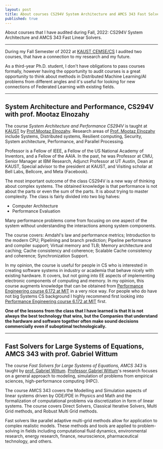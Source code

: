 ```yaml
---
layout: post
title: About courses CS294V System Architecture and AMCS 343 Fast Solvers.
published: true
---
```


About courses that I have audited during Fall, 2022: CS294V System Architecture and AMCS 343 Fast Linear Solvers.

---


During my Fall Semester of 2022 at [KAUST CEMSE/CS](https://cemse.kaust.edu.sa/) I audited two courses, that have a connection to my research and my future.

As a third-year Ph.D. student, I don't have obligations to pass courses formally, however having the opportunity to audit courses is a great opportunity to think about methods in Distributed Machine Learning/AI problems from different angles and it's useful for looking for new connections of Federated Learning with existing fields.

---

## System Architecture and Performance, CS294V with prof. Mootaz Elnozahy

The course *System Architecture and Performance CS294V* is taught at [KAUST](https://www.kaust.edu.sa/) by [Prof.Mootaz Elnozahy](https://en.wikipedia.org/wiki/Mootaz_Elnozahy). Research areas of [Prof. Mootaz Elnozahy](https://www.kaust.edu.sa/en/study/faculty/mootaz-elnozahy) include Systems, Distributed systems, Resilient computing, Security, System architecture, Performance, and Parallel Processing. 

Professor is a Fellow of IEEE, a Fellow of the US National Academy of Inventors, and a Fellow of the AAIA. In the past, he was Professor at CMU, Senior Manager at IBM Research, Adjunct Professor at UT Austin, Dean at KAUST, Special advisor to the president at KAUST, and Visiting scholar at Bell Labs, Bellcore, and Meta (Facebook).

The most important outcome of the class CS294V is a new way of thinking about complex systems. The obtained knowledge is that performance is not about the parts or even the sum of the parts. It is about trying to master complexity. The class is fairly divided into two big halves:
- Computer Architecture 
- Performance Evaluation

Many performance problems come from focusing on one aspect of the system without understanding the interactions among system components.

The course covers: Amdahl's law and performance metrics;  Introduction to the modern CPU; Pipelining and branch prediction; Pipeline performance and compiler support; Virtual memory and TLB; Memory architecture and caching; Cache consistency and coherence; Scalable Cache consistency and coherence; Synchronization Support. 

In my opinion, the course is useful for people in CS who is interested in creating software systems in industry or academia that behave nicely with existing hardware. It covers, but not going into EE aspects of implementing electronic components of computing and memory. In my opinion, this course augments knowledge that can be obtained from [Performance Engineering course 6.172 at MIT](https://burlachenkok.github.io/About-Compute-Performance-Optimization-at-MIT/) in a very nice way. For people who do have not big Systems CS background I highly recommend first looking into [Performance Engineering course 6.172 at MIT](https://ocw.mit.edu/courses/6-172-performance-engineering-of-software-systems-fall-2018/) first.

**One of the lessons from the class that I have learned is that It is not always the best technology that wins, but the Companies that understand the hardware and software together often make sound decisions commercially even if suboptimal technologically.**

----

## Fast Solvers for Large Systems of Equations, AMCS 343 with prof. Gabriel Wittum

The course *Fast Solvers for Large Systems of Equations, AMCS 343* is taught by [prof. Gabriel Wittum](https://www.kaust.edu.sa/en/study/faculty/gabriel-wittum). [Professor Gabriel Wittum](https://www.kaust.edu.sa/en/study/faculty/gabriel-wittum)'s research focuses on a general approach to modeling, simulation of problems from empirical sciences, high-performance computing (HPC).


The course AMCS 343 covers the Modelling and Simulation aspects of linear systems driven by ODE/PDE in Physics and Math and the formalization of computational problems via discretization in form of linear systems. The course covers Direct Solvers, Classical Iterative Solvers, Multi Grid methods, and Robust Multi Grid methods.

Fast solvers like parallel adaptive multi-grid methods allow for application to complex realistic models. These methods and tools are applied to problem-solving in fields including computational fluid dynamics, environmental research, energy research, finance, neuroscience, pharmaceutical technology, and others.

